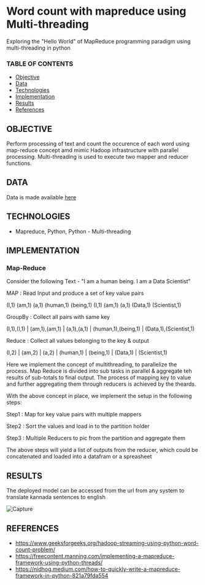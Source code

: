 # Word count with mapreduce using Multi-threading
Exploring the "Hello World" of MapReduce programming paradigm using multi-threading in python

### TABLE OF CONTENTS
* [Objective](#objective)
* [Data](#data)
* [Technologies](#technologies)
* [Implementation](#implementation)
* [Results](#results)
* [References](#references)


## OBJECTIVE
Perform processing of text and count the occurence of each word using map-reduce concept amd mimic Hadoop infrastructure with parallel processing. Multi-threading is used to execute two mapper and reducer functions.

## DATA
Data is made available [here](https://github.com/abhilashhn1993/mapreduce-word-count-with-multithreading/blob/master/Data.txt)

## TECHNOLOGIES
- Mapreduce, Python, Python - Multi-threading 

## IMPLEMENTATION

### Map-Reduce
Consider the following Text - "I am a human being. I am a Data Scientist"

MAP : Read Input and produce a set of key value pairs

(I,1) (am,1) (a,1) (human,1) (being,1) (I,1) (am,1) (a,1) (Data,1) (Scientist,1)

GroupBy : Collect all pairs with same key

(I,1),(I,1) | (am,1),(am,1) | (a,1),(a,1) | (human,1),(being,1) | (Data,1),(Scientist,1)

Reduce : Collect all values belonging to the key & output

(I,2) | (am,2) | (a,2) | (human,1) | (being,1) | (Data,1) | (Scientist,1)

Here we implement the concept of multithreading, to parallelize the process. Map Reduce is divided into sub tasks in parallel & aggregate teh results of sub-totals to final output. The process of mapping key to value and further aggregating them through reducers is achieved by the theards.


With the above concept in place, we implement the setup in the following steps:

Step1 : Map for key value pairs with multiple mappers

Step2 : Sort the values and load in to the partition holder

Step3 : Multiple Reducers to pic from the partition and aggregate them

The above steps will yield a list of outputs from the reducer, which could be concatenated and loaded into a datafram or a spreasheet

## RESULTS
The deployed model can be accessed from the url from any system to translate kannada sentences to english

![Capture](https://user-images.githubusercontent.com/9445072/105094042-44f67300-5a69-11eb-96d2-2a6d697e2e93.JPG)

## REFERENCES
- https://www.geeksforgeeks.org/hadoop-streaming-using-python-word-count-problem/
- https://freecontent.manning.com/implementing-a-mapreduce-framework-using-python-threads/
- https://nidhog.medium.com/how-to-quickly-write-a-mapreduce-framework-in-python-821a79fda554